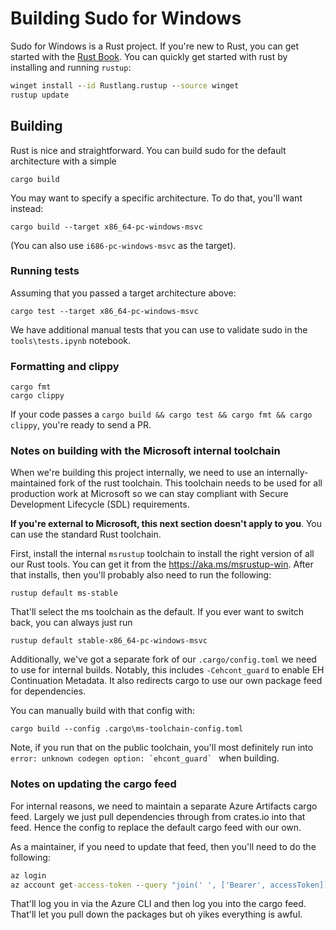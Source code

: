 # Building Sudo for Windows

Sudo for Windows is a Rust project. If you're new to Rust, you can get started with the [Rust Book](https://doc.rust-lang.org/book/). You can quickly get started with rust by installing and running `rustup`:

```cmd
winget install --id Rustlang.rustup --source winget
rustup update
```

## Building

Rust is nice and straightforward. You can build sudo for the default architecture with a simple

```
cargo build
```

You may want to specify a specific architecture. To do that, you'll want instead:

```
cargo build --target x86_64-pc-windows-msvc
```

(You can also use `i686-pc-windows-msvc` as the target).

### Running tests

Assuming that you passed a target architecture above:

```
cargo test --target x86_64-pc-windows-msvc
```

We have additional manual tests that you can use to validate sudo in the
`tools\tests.ipynb` notebook.

### Formatting and clippy

```
cargo fmt
cargo clippy
```

If your code passes a `cargo build && cargo test && cargo fmt && cargo clippy`, you're ready to send a PR.

### Notes on building with the Microsoft internal toolchain

When we're building this project internally, we need to use an internally-maintained fork of the rust toolchain. This toolchain needs to be used for all production work at Microsoft so we can stay compliant with Secure Development Lifecycle (SDL) requirements.

**If you're external to Microsoft, this next section doesn't apply to you**. You
can use the standard Rust toolchain.

First, install the internal `msrustup` toolchain to install the right version of
all our Rust tools. You can get it from the https://aka.ms/msrustup-win. After
that installs, then you'll probably also need to run the following:

```
rustup default ms-stable
```

That'll select the ms toolchain as the default. If you ever want to switch back, you can always just run

```
rustup default stable-x86_64-pc-windows-msvc
```

Additionally, we've got a separate fork of our `.cargo/config.toml` we need to use for internal builds. Notably, this includes `-Cehcont_guard` to enable EH Continuation Metadata. It also redirects cargo to use our own package feed for dependencies.

You can manually build with that config with:

```
cargo build --config .cargo\ms-toolchain-config.toml
```

Note, if you run that on the public toolchain, you'll most definitely run into ``error: unknown codegen option: `ehcont_guard` `` when building.

### Notes on updating the cargo feed

For internal reasons, we need to maintain a separate Azure Artifacts cargo feed. Largely we just pull dependencies through from crates.io into that feed. Hence the config to replace the default cargo feed with our own.

As a maintainer, if you need to update that feed, then you'll need to do the following:

```cmd
az login
az account get-access-token --query "join(' ', ['Bearer', accessToken])" --output tsv | cargo login --registry Sudo_PublicPackages
```

That'll log you in via the Azure CLI and then log you into the cargo feed. That'll let you pull down the packages but oh yikes everything is awful.
